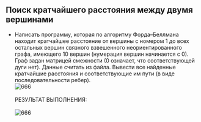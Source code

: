 ## Поиск кратчайшего расстояния между двумя вершинами 
- Написать программу, которая по алгоритму Форда–Беллмана находит кратчайшее расстояние от вершины с номером 1 до всех остальных вершин связного взвешенного неориентированного графа, имеющего 10 вершин (нумерация вершин начинается с 0). Граф задан матрицей смежности (0 означает, что соответствующей дуги нет). Данные считать из файла. Вывести все найденные кратчайшие расстояния и соответствующие им пути (в виде последовательности ребер).<br>
![666](https://github.com/pirocsilin/educational/assets/97364957/6d742498-ef23-4ee6-817a-954e047d7dc3)
<br><br>РЕЗУЛЬТАТ ВЫПОЛНЕНИЯ:<br><br>
![666](https://github.com/pirocsilin/educational/assets/97364957/50cc967c-8821-469b-a7ab-576653c7a77e)

